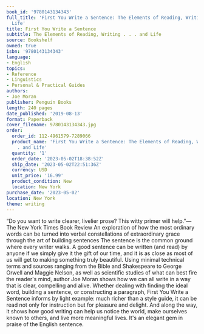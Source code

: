 ```yaml
---
book_id: '9780143134343'
full_title: 'First You Write a Sentence: The Elements of Reading, Writing . . . and
  Life'
title: First You Write a Sentence
subtitle: The Elements of Reading, Writing . . . and Life
source: Bookshelf
owned: true
isbn: '9780143134343'
language:
- English
topics:
- Reference
- Linguistics
- Personal & Practical Guides
authors:
- Joe Moran
publisher: Penguin Books
length: 240 pages
date_published: '2019-08-13'
format: Paperback
cover_filename: 9780143134343.jpg
order:
  order_id: 112-4961579-7289066
  product_name: 'First You Write a Sentence: The Elements of Reading, Writing . .
    . and Life'
  quantity: '1'
  order_date: '2023-05-02T18:38:52Z'
  ship_date: '2023-05-02T22:51:36Z'
  currency: USD
  unit_price: '16.99'
  product_condition: New
  location: New York
purchase_date: '2023-05-02'
location: New York
theme: writing
---
```

“Do you want to write clearer, livelier prose? This witty primer will help.”—The New York Times Book Review
An exploration of how the most ordinary words can be turned into verbal constellations of extraordinary grace through the art of building sentences
The sentence is the common ground where every writer walks. A good sentence can be written (and read) by anyone if we simply give it the gift of our time, and it is as close as most of us will get to making something truly beautiful. Using minimal technical terms and sources ranging from the Bible and Shakespeare to George Orwell and Maggie Nelson, as well as scientific studies of what can best fire the reader's mind, author Joe Moran shows how we can all write in a way that is clear, compelling and alive.
Whether dealing with finding the ideal word, building a sentence, or constructing a paragraph, First You Write a Sentence informs by light example: much richer than a style guide, it can be read not only for instruction but for pleasure and delight. And along the way, it shows how good writing can help us notice the world, make ourselves known to others, and live more meaningful lives. It's an elegant gem in praise of the English sentence.
